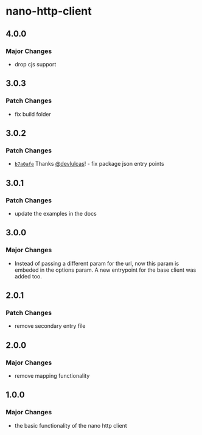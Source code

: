 # nano-http-client

## 4.0.0

### Major Changes

- drop cjs support

## 3.0.3

### Patch Changes

- fix build folder

## 3.0.2

### Patch Changes

- [`b7a0afe`](https://github.com/devlulcas/nano-http-client/commit/b7a0afe368a55e149cb6741c805b6d8a2e7b848e) Thanks [@devlulcas](https://github.com/devlulcas)! - fix package json entry points

## 3.0.1

### Patch Changes

- update the examples in the docs

## 3.0.0

### Major Changes

- Instead of passing a different param for the url, now this param is embeded in the options param. A new entrypoint for the base client was added too.

## 2.0.1

### Patch Changes

- remove secondary entry file

## 2.0.0

### Major Changes

- remove mapping functionality

## 1.0.0

### Major Changes

- the basic functionality of the nano http client
